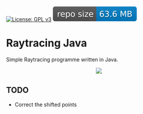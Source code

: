 [![License: GPL v3](https://img.shields.io/badge/License-GPL%20v3-blue.svg)](http://www.gnu.org/licenses/gpl-3.0)
![GitHub repo size](https://github.com/gp-97/RaytracingJava/blob/master/RepoSize.svg)
# Raytracing Java

Simple Raytracing programme written in Java.

<div align="center"><img src="https://github.com/gp-97/RaytracingJava/blob/master/data/outputs/DemoGif.gif"/></div>

## TODO
 - Correct the shifted points
